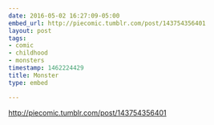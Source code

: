 ```yaml
---
date: 2016-05-02 16:27:09-05:00
embed_url: http://piecomic.tumblr.com/post/143754356401
layout: post
tags:
- comic
- childhood
- monsters
timestamp: 1462224429
title: Monster
type: embed

---
```

<div class="tumblr-post" data-href="https://embed.tumblr.com/embed/post/-mqXx5PRPuL4P_X2f3tZIA/143754356401" data-did="da39a3ee5e6b4b0d3255bfef95601890afd80709"  ><a href="http://piecomic.tumblr.com/post/143754356401">http://piecomic.tumblr.com/post/143754356401</a></div><script async src="https://secure.assets.tumblr.com/post.js"></script>

